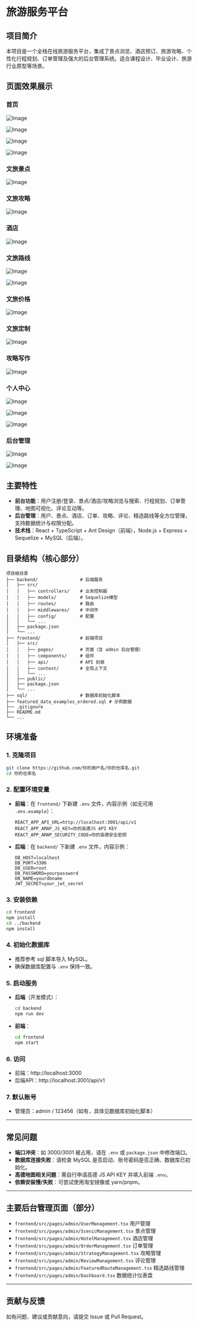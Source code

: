 # 旅游服务平台

## 项目简介

本项目是一个全栈在线旅游服务平台，集成了景点浏览、酒店预订、旅游攻略、个性化行程规划、订单管理及强大的后台管理系统。适合课程设计、毕业设计、旅游行业原型等场景。

## 页面效果展示

### 首页
![Image](https://github.com/user-attachments/assets/48c6c046-af76-4252-bc8a-f6784dd05354)

![Image](https://github.com/user-attachments/assets/73778388-47ea-4f95-9bb3-019eaf014a6a)

![Image](https://github.com/user-attachments/assets/277cbf8d-ad36-4483-94ba-41a9d174e8aa)

![Image](https://github.com/user-attachments/assets/0b067bd5-61dd-4dfd-ab77-8e0eb1b9b0a7)

### 文旅景点

![Image](https://github.com/user-attachments/assets/9460651e-36c5-422d-a53f-c332105963c9)

### 文旅攻略

![Image](https://github.com/user-attachments/assets/6956deaf-0aed-4256-adf3-fe5e021d1c3f)

### 酒店

![Image](https://github.com/user-attachments/assets/f7083e65-1870-4f66-aa33-0d908a538019)

### 文旅路线

![Image](https://github.com/user-attachments/assets/b68a8c06-7433-4f8e-b537-7409b9f02192)


![Image](https://github.com/user-attachments/assets/27ae109a-2837-4384-8f3f-df739619e075)

### 文旅价格

![Image](https://github.com/user-attachments/assets/b73e26e4-127a-48ac-9c01-e308ba27f053)

### 文旅定制

![Image](https://github.com/user-attachments/assets/481fcead-ba2d-4721-9443-8601999efb22)

### 攻略写作

![Image](https://github.com/user-attachments/assets/c9c280da-59eb-4d32-a5f3-e6e1457c8877)

### 个人中心

![Image](https://github.com/user-attachments/assets/df1895fe-ce0d-4d25-ad4f-664f6502dc67)

![Image](https://github.com/user-attachments/assets/837caeef-ebdb-4897-ad18-2af5962d5065)

![Image](https://github.com/user-attachments/assets/81483a27-7bc5-4f7d-af56-ef924ab27f7c)

### 后台管理

![Image](https://github.com/user-attachments/assets/35c9f65b-73c0-4c00-8d91-a4b21644e908)

![Image](https://github.com/user-attachments/assets/a5991a2b-6432-4494-97ed-a0bff5a5f515)


## 主要特性

- **前台功能**：用户注册/登录、景点/酒店/攻略浏览与搜索、行程规划、订单管理、地图可视化、评论互动等。
- **后台管理**：用户、景点、酒店、订单、攻略、评论、精选路线等全方位管理，支持数据统计与权限分配。
- **技术栈**：React + TypeScript + Ant Design（前端），Node.js + Express + Sequelize + MySQL（后端）。

## 目录结构（核心部分）

```
项目根目录
├── backend/                # 后端服务
│   ├── src/
│   │   ├── controllers/    # 业务控制器
│   │   ├── models/         # Sequelize模型
│   │   ├── routes/         # 路由
│   │   ├── middlewares/    # 中间件
│   │   ├── config/         # 配置
│   │   └── ...             
│   ├── package.json
│   └── ...
├── frontend/               # 前端项目
│   ├── src/
│   │   ├── pages/          # 页面（含 admin 后台管理）
│   │   ├── components/     # 组件
│   │   ├── api/            # API 封装
│   │   ├── context/        # 全局上下文
│   │   └── ...
│   ├── public/
│   ├── package.json
│   └── ...
├── sql/                    # 数据库初始化脚本
├── featured_data_examples_ordered.sql # 示例数据
├── .gitignore
├── README.md
└── ...
```

## 环境准备

### 1. 克隆项目

```bash
git clone https://github.com/你的用户名/你的仓库名.git
cd 你的仓库名
```

### 2. 配置环境变量

- **前端**：在 `frontend/` 下新建 `.env` 文件，内容示例（如无可用 `.env.example`）：

  ```
  REACT_APP_API_URL=http://localhost:3001/api/v1
  REACT_APP_AMAP_JS_KEY=你的高德JS API KEY
  REACT_APP_AMAP_SECURITY_CODE=你的高德安全密钥
  ```

- **后端**：在 `backend/` 下新建 `.env` 文件，内容示例：

  ```
  DB_HOST=localhost
  DB_PORT=3306
  DB_USER=root
  DB_PASSWORD=yourpassword
  DB_NAME=yourdbname
  JWT_SECRET=your_jwt_secret
  ```

### 3. 安装依赖

```bash
cd frontend
npm install
cd ../backend
npm install
```

### 4. 初始化数据库

- 推荐参考 sql 脚本导入 MySQL。
- 确保数据库配置与 `.env` 保持一致。

### 5. 启动服务

- **后端**（开发模式）：
  ```bash
  cd backend
  npm run dev
  ```
- **前端**：
  ```bash
  cd frontend
  npm start
  ```

### 6. 访问

- 前端：http://localhost:3000
- 后端API：http://localhost:3001/api/v1

### 7. 默认账号

- 管理员：admin / 123456（如有，具体见数据库初始化脚本）

---

## 常见问题

- **端口冲突**：如 3000/3001 被占用，请在 `.env` 或 `package.json` 中修改端口。
- **数据库连接失败**：请检查 MySQL 是否启动、账号密码是否正确、数据库已初始化。
- **高德地图相关问题**：需自行申请高德 JS API KEY 并填入前端 `.env`。
- **依赖安装慢/失败**：可尝试使用淘宝镜像或 yarn/pnpm。

---

## 主要后台管理页面（部分）

- `frontend/src/pages/admin/UserManagement.tsx` 用户管理
- `frontend/src/pages/admin/ScenicManagement.tsx` 景点管理
- `frontend/src/pages/admin/HotelManagement.tsx` 酒店管理
- `frontend/src/pages/admin/OrderManagement.tsx` 订单管理
- `frontend/src/pages/admin/StrategyManagement.tsx` 攻略管理
- `frontend/src/pages/admin/ReviewManagement.tsx` 评论管理
- `frontend/src/pages/admin/FeaturedRouteManagement.tsx` 精选路线管理
- `frontend/src/pages/admin/Dashboard.tsx` 数据统计仪表盘

---

## 贡献与反馈

如有问题、建议或贡献意向，请提交 Issue 或 Pull Request。 
